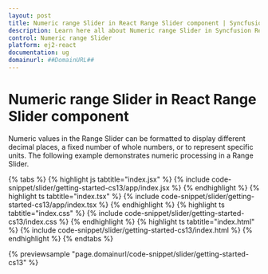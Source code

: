 ```yaml
---
layout: post
title: Numeric range Slider in React Range Slider component | Syncfusion
description: Learn here all about Numeric range Slider in Syncfusion React Range Slider component of Syncfusion Essential JS 2 and more.
control: Numeric range Slider 
platform: ej2-react
documentation: ug
domainurl: ##DomainURL##
---
```


# Numeric range Slider in React Range Slider component

Numeric values in the Range Slider can be formatted to display different decimal places, a fixed number of whole numbers, or to represent specific units. The following example demonstrates numeric processing in a Range Slider.

{% tabs %}
{% highlight js tabtitle="index.jsx" %}
{% include code-snippet/slider/getting-started-cs13/app/index.jsx %}
{% endhighlight %}
{% highlight ts tabtitle="index.tsx" %}
{% include code-snippet/slider/getting-started-cs13/app/index.tsx %}
{% endhighlight %}
{% highlight ts tabtitle="index.css" %}
{% include code-snippet/slider/getting-started-cs13/index.css %}
{% endhighlight %}
{% highlight ts tabtitle="index.html" %}
{% include code-snippet/slider/getting-started-cs13/index.html %}
{% endhighlight %}
{% endtabs %}

 {% previewsample "page.domainurl/code-snippet/slider/getting-started-cs13" %}
